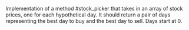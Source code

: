 Implementation of a method #stock_picker that takes in an array of stock prices, one for each hypothetical day. It should return a pair of days representing the best day to buy and the best day to sell. Days start at 0. 
